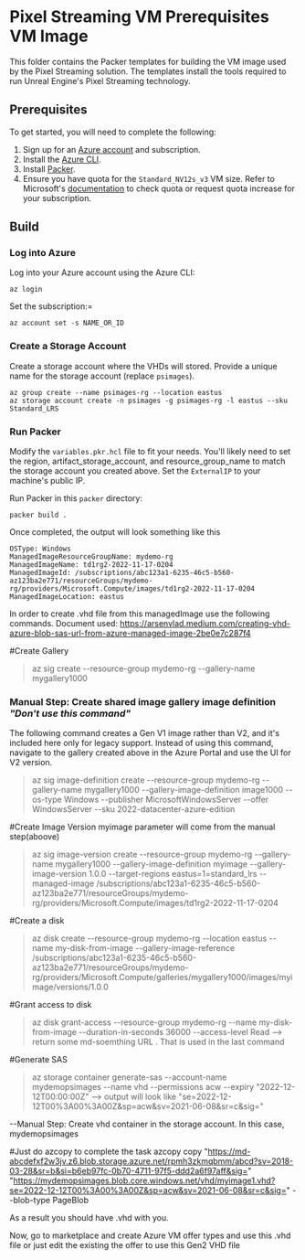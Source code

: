# Pixel Streaming VM Prerequisites VM Image

This folder contains the Packer templates for building the VM image used by the Pixel Streaming solution. The templates install the tools required to run Unreal Engine's Pixel Streaming technology.

## Prerequisites

To get started, you will need to complete the following:

1. Sign up for an [Azure account](https://azure.microsoft.com/) and subscription.
2. Install the [Azure CLI](https://docs.microsoft.com/en-us/cli/azure/install-azure-cli).
3. Install [Packer](https://www.packer.io/downloads).
4. Ensure you have quota for the `Standard_NV12s_v3` VM size. Refer to Microsoft's [documentation](https://docs.microsoft.com/en-us/azure/azure-portal/supportability/per-vm-quota-requests) to check quota or request quota increase for your subscription.

## Build

### Log into Azure

Log into your Azure account using the Azure CLI:
```
az login
```

Set the subscription:=
```
az account set -s NAME_OR_ID
```

### Create a Storage Account

Create a storage account where the VHDs will stored. Provide a unique name for the storage account (replace `psimages`).
```
az group create --name psimages-rg --location eastus
az storage account create -n psimages -g psimages-rg -l eastus --sku Standard_LRS
```

### Run Packer

Modify the `variables.pkr.hcl` file to fit your needs. You'll likely need to set the region, artifact_storage_account, and resource_group_name to match the storage account you created above. Set the `ExternalIP` to your machine's public IP.

Run Packer in this `packer` directory:
```
packer build .
```

Once completed, the output will look something like this

```
OSType: Windows
ManagedImageResourceGroupName: mydemo-rg
ManagedImageName: td1rg2-2022-11-17-0204
ManagedImageId: /subscriptions/abc123a1-6235-46c5-b560-az123ba2e771/resourceGroups/mydemo-rg/providers/Microsoft.Compute/images/td1rg2-2022-11-17-0204
ManagedImageLocation: eastus
```

In order to create .vhd file from this managedImage use the following commands. Document used: https://arsenvlad.medium.com/creating-vhd-azure-blob-sas-url-from-azure-managed-image-2be0e7c287f4

#Create Gallery
>az sig create --resource-group mydemo-rg --gallery-name mygallery1000

### Manual Step: Create shared image gallery image definition *"*Don't use this command*"*
The following command creates a Gen V1 image rather than V2, and it's included here only for legacy support. Instead of using this command, navigate to the gallery created above in the Azure Portal and use the UI for V2 version.

>az sig image-definition create --resource-group mydemo-rg --gallery-name mygallery1000 --gallery-image-definition image1000 --os-type Windows --publisher MicrosoftWindowsServer --offer WindowsServer --sku 2022-datacenter-azure-edition



#Create Image Version
myimage parameter will come from the manual step(aboove)
>az sig image-version create --resource-group mydemo-rg --gallery-name mygallery1000 --gallery-image-definition myimage --gallery-image-version 1.0.0 --target-regions eastus=1=standard_lrs --managed-image /subscriptions/abc123a1-6235-46c5-b560-az123ba2e771/resourceGroups/mydemo-rg/providers/Microsoft.Compute/images/td1rg2-2022-11-17-0204


#Create a disk
>az disk create --resource-group mydemo-rg --location eastus --name my-disk-from-image --gallery-image-reference /subscriptions/abc123a1-6235-46c5-b560-az123ba2e771/resourceGroups/mydemo-rg/providers/Microsoft.Compute/galleries/mygallery1000/images/myimage/versions/1.0.0

#Grant access to disk
>az disk grant-access --resource-group mydemo-rg --name my-disk-from-image --duration-in-seconds 36000 --access-level Read
--> return some md-soemthing URL . That is used in the last command

#Generate SAS 
>az storage container generate-sas --account-name mydemopsimages --name vhd --permissions acw --expiry "2022-12-12T00:00:00Z" 
--> output will look like "se=2022-12-12T00%3A00%3A00Z&sp=acw&sv=2021-06-08&sr=c&sig=<some sig>"

--Manual Step: Create vhd container in the storage account. In this case, mydemopsimages 

#Just do azcopy to complete the task
azcopy copy "https://md-abcdefxf2w3jv.z6.blob.storage.azure.net/rpmh3zkmqbmm/abcd?sv=2018-03-28&sr=b&si=b6eb97fc-0b70-4711-97f5-ddd2a6f97aff&sig=<some sig>" "https://mydemopsimages.blob.core.windows.net/vhd/myimage1.vhd?se=2022-12-12T00%3A00%3A00Z&sp=acw&sv=2021-06-08&sr=c&sig=<some sig>" --blob-type PageBlob

As a result you should have .vhd with you. 

Now, go to marketplace and create Azure VM offer types and use this .vhd file or just edit the existing the offer to use this Gen2 VHD file
